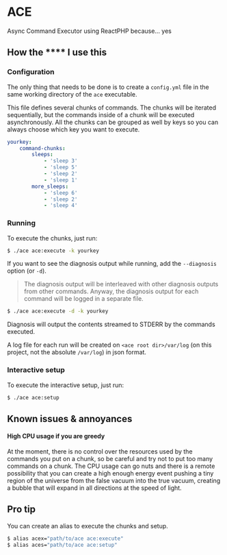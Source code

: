 # ACE
Async Command Executor using ReactPHP because... yes

## How the **** I use this

### Configuration
The only thing that needs to be done is to create a `config.yml` file in the same working directory of the `ace` executable.

This file defines several chunks of commands. The chunks will be iterated sequentially, but the commands inside of a chunk will be executed asynchronously. All the chunks can be grouped as well by keys so you can always choose which key you want to execute.

```yaml
yourkey:
    command-chunks:
        sleeps:
            - 'sleep 3'
            - 'sleep 5'
            - 'sleep 2'
            - 'sleep 1'
        more_sleeps:
            - 'sleep 6'
            - 'sleep 2'
            - 'sleep 4'
```

### Running

To execute the chunks, just run:

```bash
$ ./ace ace:execute -k yourkey
```

If you want to see the diagnosis output while running, add the `--diagnosis` option (or `-d`). 

> The diagnosis output will be interleaved with other diagnosis outputs from other commands. Anyway, the diagnosis output for each command will be logged in a separate file.

```bash
$ ./ace ace:execute -d -k yourkey
```

Diagnosis will output the contents streamed to STDERR by the commands executed.

A log file for each run will be created on `<ace root dir>/var/log` (on this project, not the absolute `/var/log`) in json format. 

### Interactive setup

To execute the interactive setup, just run:

```bash
$ ./ace ace:setup
```

## Known issues & annoyances

#### High CPU usage if you are greedy

At the moment, there is no control over the resources used by the commands you put on a chunk, so be careful and try not to put too many commands on a chunk. The CPU usage can go nuts and there is a remote possibility that you can create a high enough energy event pushing a tiny region of the universe from the false vacuum into the true vacuum, creating a bubble that will expand in all directions at the speed of light. 

## Pro tip

You can create an alias to execute the chunks and setup.

```bash
$ alias acex="path/to/ace ace:execute"
$ alias aces="path/to/ace ace:setup"
```
